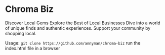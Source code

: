 # Chroma Biz
Discover Local Gems Explore the Best of Local Businesses  Dive into a world of unique finds and authentic experiences. Support your community by shopping local.

Usage:
`git clone https://github.com/annyman/chroma-biz`
run the index.html file in a browser
